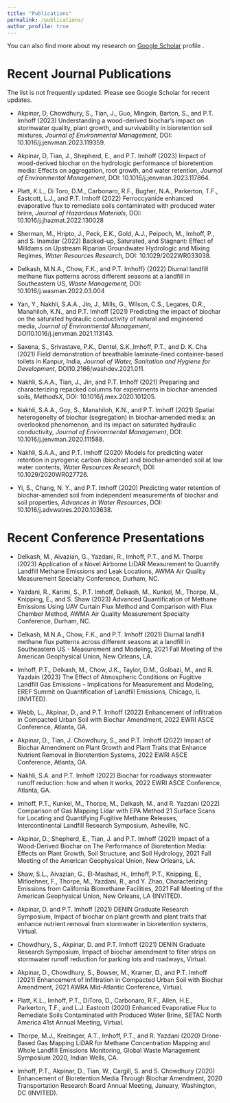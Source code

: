 ```yaml
---
title: "Publications"
permalink: /publications/
author_profile: true
---
```


<!-- {% if author.googlescholar %}
  You can also find my articles on <u><a href="{{author.googlescholar}}">my Google Scholar profile</a>.</u>
{% endif %}

{% include base_path %}

{% for post in site.publications reversed %}
  {% include archive-single.html %}
{% endfor %} -->

You can also find more about my research on [Google Scholar](https://scholar.google.com/citations?user=DnN8aCQAAAAJ&hl=en&oi=sra) profile .

Recent Journal Publications
======

The list is not frequently updated. Please see Google Scholar for recent updates.

* Akpinar, D, Chowdhury, S., Tian, J., Guo, Mingxin, Barton, S., and P.T. Imhoff (2023) Understanding a wood-derived biochar’s impact on stormwater quality, plant growth, and survivability in bioretention soil mixtures, *Journal of Environmental Management*, DOI: 10.1016/j.jenvman.2023.119359.

* Akpinar, D, Tian, J., Shepherd, E., and P.T. Imhoff (2023) Impact of wood-derived biochar on the hydrologic performance of bioretention media: Effects on aggregation, root growth, and water retention, *Journal of Environmental Management*, DOI: 10.1016/j.jenvman.2023.117864.

* Platt, K.L., Di Toro, D.M., Carbonaro, R.F., Bugher, N.A., Parkerton, T.F., Eastcott, L.J., and P.T. Imhoff (2022) Ferroccyanide enhanced evaporative flux to remediate soils contaminated with produced water brine, *Journal of Hazardous Materials*, DOI: 10.1016/j.jhazmat.2022.130028

* Sherman, M., Hripto, J., Peck, E.K., Gold, A.J., Peipoch, M., Imhoff, P., and S. Inamdar (2022) Backed-up, Saturated, and Stagnant: Effect of Milldams on Upstream Riparian Groundwater Hydrologic and Mixing Regimes, *Water Resources Research*, DOI: 10.1029/2022WR033038.

* Delkash, M.N.A., Chow, F.K., and P.T. Imhoff} (2022) Diurnal landfill methane flux patterns across different seasons at a landfill in Southeastern US, *Waste Management*, DOI: 10.1016/j.wasman.2022.03.004

* Yan, Y., Nakhli, S.A.A., Jin, J., Mills, G., Wilson, C.S., Legates, D.R., Manahiloh, K.N., and P.T. Imhoff (2021) Predicting the impact of biochar on the saturated hydraulic conductivity of natural and engineered media, *Journal of Environmental Management*, DOI10.1016/j.jenvman.2021.113143.

* Saxena, S., Srivastave, P.K., Dentel, S.K.,Imhoff, P.T., and D. K. Cha (2021) Field demonstration of breathable laminate-lined container-based toilets in Kanpur, India, *Journal of Water, Sanitation and Hygiene for Development*, DOI10.2166/washdev.2021.011.

* Nakhli, S.A.A., Tian, J., Jin, and P.T. Imhoff (2021) Preparing and characterizing repacked columns for experiments in biochar-amended soils, *MethodsX*, DOI: 10.1016/j.mex.2020.101205.

* Nakhli, S.A.A., Goy, S., Manahiloh, K.N., and P.T. Imhoff (2021) Spatial heterogeneity of biochar (segregation) in biochar-amended media: an overlooked phenomenon, and its impact on saturated hydraulic conductivity, *Journal of Environmental Management*, DOI: 10.1016/j.jenvman.2020.111588.

* Nakhli, S.A.A., and P.T. Imhoff (2020) Models for predicting water retention in pyrogenic
carbon (biochar) and biochar‐amended soil at low water contents, *Water Resources Research*, DOI: 10.1029/2020WR027726.

* Yi, S., Chang, N. Y., and P.T. Imhoff (2020) Predicting water retention of biochar-amended soil from independent measurements of biochar and soil properties, *Advances in Water Resources*, DOI: 10.1016/j.advwatres.2020.103638.



Recent Conference Presentations
======

* Delkash, M., Aivazian, G., Yazdani, R., Imhoff, P.T., and M. Thorpe (2023) Application of a Novel Airborne LiDAR Measurement to Quantify Landfill Methane Emissions and Leak Locations, AWMA Air Quality Measurement Specialty Conference, Durham, NC.

* Yazdani, R., Karimi, S., P.T. Imhoff, Delkash, M., Kunkel, M., Thorpe, M., Knipping, E., and S. Shaw (2023) Advanced Quantification of Methane Emissions Using UAV Curtain Flux Method and Comparison with Flux Chamber Method, AWMA Air Quality Measurement Specialty Conference, Durham, NC.

* Delkash, M.N.A., Chow, F.K., and P.T. Imhoff (2021) Diurnal landfill methane flux patterns across different seasons at a landfill in Southeastern US - Measurement and Modeling, 2021 Fall Meeting of the American Geophysical Union, New Orleans, LA.

* Imhoff, P.T., Delkash, M., Chow, J.K., Taylor, D.M., Golbazi, M., and R. Yazdain (2023) The Effect of Atmospheric Conditions on Fugitive Landfill Gas Emissions – Implications for Measurement and Modeling, EREF Summit on Quantification of Landfill Emissions, Chicago, IL (INVITED).

* Webb, L., Akpinar, D., and P.T. Imhoff (2022) Enhancement of Infiltration in Compacted Urban Soil with Biochar Amendment, 2022 EWRI ASCE Conference, Atlanta, GA.

* Akpinar, D., Tian, J. Chowdhury, S., and P.T. Imhoff (2022) Impact of Biochar Amendment on Plant Growth and Plant Traits that Enhance Nutrient Removal in
Bioretention Systems, 2022 EWRI ASCE Conference, Atlanta, GA.

* Nakhli, S.A. and P.T. Imhoff (2022) Biochar for roadways stormwater runoff reduction: how and when it works, 2022 EWRI ASCE Conference, Atlanta, GA.

* Imhoff, P.T., Kunkel, M., Thorpe, M., Delkash, M., and R. Yazdani (2022) Comparison of Gas Mapping Lidar with EPA Method 21 Surface Scans for Locating and Quantifying Fugitive Methane Releases, Intercontinental Landfill Research Symposium, Asheville, NC.

* Akpinar, D., Shepherd, E., Tian, J. and P.T. Imhoff (2021) Impact of a Wood-Derived Biochar on The Performance of Bioretention Media: Effects on Plant Growth, Soil Structure, and Soil Hydrology, 2021 Fall Meeting of the American Geophysical Union, New Orleans, LA.

* Shaw, S.L., Aivazian, G., El-Mashad, H., Imhoff, P.T., Knipping, E., Mitloehner, F., Thorpe, M., Yazdani, R., and Y. Zhao, Characterizing Emissions from California Biomethane Facilities, 2021 Fall Meeting of the American Geophysical Union, New Orleans, LA (INVITED).

* Akpinar, D. and P.T. Imhoff (2021) DENIN Graduate Research Symposium, Impact of biochar on plant growth and plant traits that enhance nutrient removal from stormwater in bioretention systems, Virtual.

* Chowdhury, S., Akpinar, D. and P.T. Imhoff (2021) DENIN Graduate Research Symposium, Impact of biochar amendment to filter strips on stormwater runoff reduction for parking lots and roadways, Virtual.

* Akpinar, D., Chowdhury, S., Bowser, M., Kramer, D., and P.T. Imhoff (2021) Enhancement of Infiltration in Compacted Urban Soil with Biochar Amendment, 2021 AWRA Mid-Atlantic Conference, Virtual.

* Platt, K.L., Imhoff, P.T., DiToro, D., Carbonaro, R.F., Allen, H.E., Parkerton, T.F., and L.J. Eastcott (2020) Enhanced Evaporative Flux to Remediate Soils Contaminated with Produced Water Brine, SETAC North America 41st Annual Meeting, Virtual.

* Thorpe, M.J., Kreitinger, A.T.,  Imhoff, P.T., and R. Yazdani (2020) Drone-Based Gas Mapping LiDAR for Methane Concentration Mapping and Whole Landfill Emissions Monitoring, Global Waste Management Symposium 2020, Indian Wells, CA.

* Imhoff, P.T., Akpinar, D., Tian, W., Cargill, S. and S. Chowdhury (2020) Enhancement of Bioretention Media Through Biochar Amendment, 2020 Transportation Research Board Annual Meeting, January, Washington, DC (INVITED).





